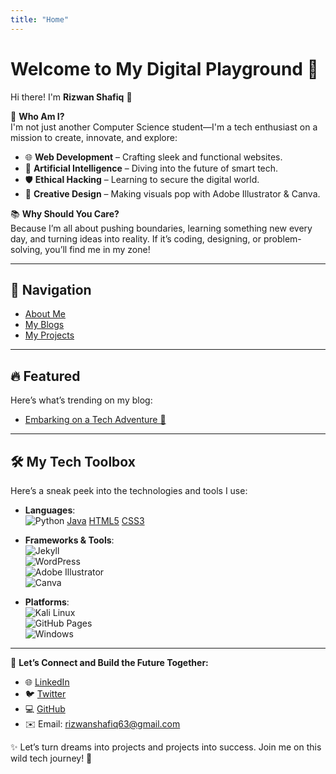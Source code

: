 ```yaml
---
title: "Home"
---
```

# Welcome to My Digital Playground 🚀  

Hi there! I'm **Rizwan Shafiq** 👋  

🌟 **Who Am I?**  
I'm not just another Computer Science student—I'm a tech enthusiast on a mission to create, innovate, and explore:  
- 🌐 **Web Development** – Crafting sleek and functional websites.  
- 🤖 **Artificial Intelligence** – Diving into the future of smart tech.  
- 🛡️ **Ethical Hacking** – Learning to secure the digital world.  
- 🎨 **Creative Design** – Making visuals pop with Adobe Illustrator & Canva.  

📚 **Why Should You Care?**  
Because I’m all about pushing boundaries, learning something new every day, and turning ideas into reality. If it’s coding, designing, or problem-solving, you’ll find me in my zone!  

---

## 🔗 Navigation  
- [About Me](about/)  
- [My Blogs](blog/)  
- [My Projects](projects/)  

---

## 🔥 Featured  
Here’s what’s trending on my blog:  
- [Embarking on a Tech Adventure 🚀](./_posts/2024-12-11-my-first-blog-post.md)  

---

## 🛠️ My Tech Toolbox  
Here’s a sneak peek into the technologies and tools I use:  

- **Languages**:  
  ![Python](https://img.shields.io/badge/Python-3776AB?style=for-the-badge&logo=python&logoColor=white)  [Java](https://img.shields.io/badge/Java-007396?style=for-the-badge&logo=java&logoColor=white)  [HTML5](https://img.shields.io/badge/HTML5-E34F26?style=for-the-badge&logo=html5&logoColor=white)  [CSS3](https://img.shields.io/badge/CSS3-1572B6?style=for-the-badge&logo=css3&logoColor=white)

- **Frameworks & Tools**:  
  ![Jekyll](https://img.shields.io/badge/Jekyll-CC0000?style=for-the-badge&logo=jekyll&logoColor=white)  
  ![WordPress](https://img.shields.io/badge/WordPress-21759B?style=for-the-badge&logo=wordpress&logoColor=white)  
  ![Adobe Illustrator](https://img.shields.io/badge/Adobe%20Illustrator-FF9A00?style=for-the-badge&logo=adobeillustrator&logoColor=white)  
  ![Canva](https://img.shields.io/badge/Canva-00C4CC?style=for-the-badge&logo=canva&logoColor=white)

- **Platforms**:  
  ![Kali Linux](https://img.shields.io/badge/Kali%20Linux-557C8D?style=for-the-badge&logo=kali&logoColor=white)  
  ![GitHub Pages](https://img.shields.io/badge/GitHub%20Pages-181717?style=for-the-badge&logo=github&logoColor=white)  
  ![Windows](https://img.shields.io/badge/Windows-0078D4?style=for-the-badge&logo=windows&logoColor=white)
 

---

🌟 **Let’s Connect and Build the Future Together:**  
- 🌐 [LinkedIn](https://www.linkedin.com/in/rizwanshafiq63/)  
- 🐦 [Twitter](https://x.com/RizwanShafiq63?s=09)  
- 💻 [GitHub](https://github.com/rizwanshafiq63)  
- ✉️ Email: rizwanshafiq63@gmail.com  

✨ Let’s turn dreams into projects and projects into success. Join me on this wild tech journey! 🚀  
